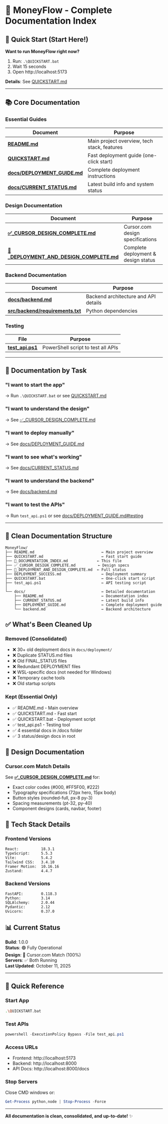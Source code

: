 # 📖 MoneyFlow - Complete Documentation Index

## 🚀 Quick Start (Start Here!)

**Want to run MoneyFlow right now?**
1. Run: `.\QUICKSTART.bat`
2. Wait 15 seconds
3. Open http://localhost:5173

**Details**: See [QUICKSTART.md](./QUICKSTART.md)

---

## 📚 Core Documentation

### Essential Guides

| Document | Purpose |
|----------|---------|
| **[README.md](./README.md)** | Main project overview, tech stack, features |
| **[QUICKSTART.md](./QUICKSTART.md)** | Fast deployment guide (one-click start) |
| **[docs/DEPLOYMENT_GUIDE.md](./docs/DEPLOYMENT_GUIDE.md)** | Complete deployment instructions |
| **[docs/CURRENT_STATUS.md](./docs/CURRENT_STATUS.md)** | Latest build info and system status |

### Design Documentation

| Document | Purpose |
|----------|---------|
| **[✅_CURSOR_DESIGN_COMPLETE.md](./✅_CURSOR_DESIGN_COMPLETE.md)** | Cursor.com design specifications |
| **[🎉_DEPLOYMENT_AND_DESIGN_COMPLETE.md](./🎉_DEPLOYMENT_AND_DESIGN_COMPLETE.md)** | Complete deployment & design status |

### Backend Documentation

| Document | Purpose |
|----------|---------|
| **[docs/backend.md](./docs/backend.md)** | Backend architecture and API details |
| **[src/backend/requirements.txt](./src/backend/requirements.txt)** | Python dependencies |

### Testing

| File | Purpose |
|------|---------|
| **[test_api.ps1](./test_api.ps1)** | PowerShell script to test all APIs |

---

## 🎯 Documentation by Task

### "I want to start the app"
→ Run `.\QUICKSTART.bat` or see [QUICKSTART.md](./QUICKSTART.md)

### "I want to understand the design"
→ See [✅_CURSOR_DESIGN_COMPLETE.md](./✅_CURSOR_DESIGN_COMPLETE.md)

### "I want to deploy manually"
→ See [docs/DEPLOYMENT_GUIDE.md](./docs/DEPLOYMENT_GUIDE.md)

### "I want to see what's working"
→ See [docs/CURRENT_STATUS.md](./docs/CURRENT_STATUS.md)

### "I want to understand the backend"
→ See [docs/backend.md](./docs/backend.md)

### "I want to test the APIs"
→ Run `test_api.ps1` or see [docs/DEPLOYMENT_GUIDE.md#testing](./docs/DEPLOYMENT_GUIDE.md#testing)

---

## 📁 Clean Documentation Structure

```
MoneyFlow/
├── README.md                              ← Main project overview
├── QUICKSTART.md                          ← Fast start guide
├── 📖_DOCUMENTATION_INDEX.md             ← This file
├── ✅_CURSOR_DESIGN_COMPLETE.md          ← Design specs
├── 🎉_DEPLOYMENT_AND_DESIGN_COMPLETE.md  ← Full status
├── DEPLOYMENT_SUCCESS.md                  ← Deployment summary
├── QUICKSTART.bat                         ← One-click start script
├── test_api.ps1                           ← API testing script
│
└── docs/                                  ← Detailed documentation
    ├── README.md                          ← Documentation index
    ├── CURRENT_STATUS.md                  ← Latest build info
    ├── DEPLOYMENT_GUIDE.md                ← Complete deployment guide
    └── backend.md                         ← Backend architecture
```

## ✅ What's Been Cleaned Up

### Removed (Consolidated)
- ❌ 30+ old deployment docs in `docs/deployment/`
- ❌ Duplicate STATUS.md files
- ❌ Old FINAL_STATUS files
- ❌ Redundant DEPLOYMENT files
- ❌ WSL-specific docs (not needed for Windows)
- ❌ Temporary cache tools
- ❌ Old startup scripts

### Kept (Essential Only)
- ✅ README.md - Main overview
- ✅ QUICKSTART.md - Fast start
- ✅ QUICKSTART.bat - Deployment script
- ✅ test_api.ps1 - Testing tool
- ✅ 4 essential docs in /docs folder
- ✅ 3 status/design docs in root

## 🎨 Design Documentation

### Cursor.com Match Details

See **[✅_CURSOR_DESIGN_COMPLETE.md](./✅_CURSOR_DESIGN_COMPLETE.md)** for:
- Exact color codes (#000, #FF5F00, #222)
- Typography specifications (72px hero, 15px body)
- Button styles (rounded-full, px-8 py-3)
- Spacing measurements (pt-32, py-40)
- Component designs (cards, navbar, footer)

## 🔧 Tech Stack Details

### Frontend Versions
```
React:          18.3.1
TypeScript:     5.5.3
Vite:           5.4.2
Tailwind CSS:   3.4.10
Framer Motion:  10.16.16
Zustand:        4.4.7
```

### Backend Versions
```
FastAPI:        0.118.3
Python:         3.14
SQLAlchemy:     2.0.44
Pydantic:       2.12
Uvicorn:        0.37.0
```

## 📊 Current Status

**Build**: 1.0.0  
**Status**: 🟢 Fully Operational  
**Design**: 🎨 Cursor.com Match (100%)  
**Servers**: ✅ Both Running  
**Last Updated**: October 11, 2025

---

## 🎯 Quick Reference

### Start App
```bash
.\QUICKSTART.bat
```

### Test APIs
```powershell
powershell -ExecutionPolicy Bypass -File test_api.ps1
```

### Access URLs
- Frontend: http://localhost:5173
- Backend: http://localhost:8000
- API Docs: http://localhost:8000/docs

### Stop Servers
Close CMD windows or:
```powershell
Get-Process python,node | Stop-Process -Force
```

---

**All documentation is clean, consolidated, and up-to-date!** ✨

